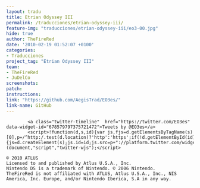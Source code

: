 ```yaml
---
layout: tradu
title: Etrian Odyssey III
permalink: /traducciones/etrian-odyssey-iii/
feature-img: "traducciones/etrian-odyssey-iii/eo3-00.jpg"
hide: true
author: TheFireRed
date: '2010-02-19 01:52:07 +0100'
categories:
- Traducciones
project_tag: "Etrian Odyssey III"
team:
- TheFireRed
- JuDelCo
screenshots:
patch:
instructions:
link: "https://github.com/AegisTrad/EO3es/"
link-name: GitHub
---
```


            <a class="twitter-timeline"  href="https://twitter.com/EO3es" data-widget-id="678579797375721472">Tweets by @EO3es</a>
            <script>!function(d,s,id){var js,fjs=d.getElementsByTagName(s)[0],p=/^http:/.test(d.location)?'http':'https';if(!d.getElementById(id)){js=d.createElement(s);js.id=id;js.src=p+"://platform.twitter.com/widgets.js";fjs.parentNode.insertBefore(js,fjs);}}(document,"script","twitter-wjs");</script>

```
© 2010 ATLUS
Licensed to and published by Atlus U.S.A., Inc.
Nintendo DS is a trademark of Nintendo. © 2006 Nintendo.
TheFireRed is not affiliated with ATLUS, Atlus U.S.A., Inc., NIS America, Inc. Europe, and/or Nintendo Iberica, S.A in any way.
```